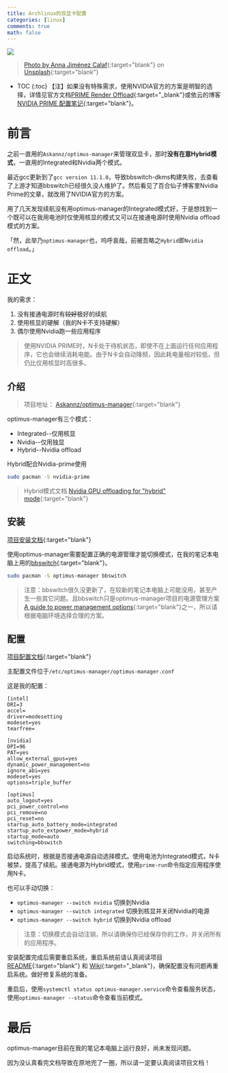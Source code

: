 ```yaml
---
title: Archlinux的双显卡配置
categories: [linux]
comments: true
math: false
---
```


<a data-fancybox="gallery" href="https://cdn.jsdelivr.net/gh/riveronvenus/blog-pic/img/optimus/image01.jpg"><img src="https://cdn.jsdelivr.net/gh/riveronvenus/blog-pic/img/optimus/image01.jpg">

> Photo by [Anna Jiménez Calaf](https://unsplash.com/@annajimenez?utm_source=unsplash&utm_medium=referral&utm_content=creditCopyText){:target="blank"} on [Unsplash](https://unsplash.com/?utm_source=unsplash&utm_medium=referral&utm_content=creditCopyText){:target="blank"}  

* TOC
{:toc}
【注】如果没有特殊需求，使用NVIDIA官方的方案是明智的选择，详情见官方文档[PRIME Render Offload](http://download.nvidia.com/XFree86/Linux-x86_64/435.21/README/primerenderoffload.html){:target="_blank"}或依云的博客[NVIDIA PRIME 配置笔记](https://blog.lilydjwg.me/2019/9/3/nvidia-prime-setup.214768.html){:target="blank"}。

# 前言

之前一直用的`Askannz/optimus-manager`来管理双显卡，那时**没有在意Hybrid模式**，一直用的Integrated和Nvidia两个模式。

最近gcc更新到了`gcc version 11.1.0`，导致bbswitch-dkms构建失败，去查看了上游才知道bbswitch已经很久没人维护了。然后看见了百合仙子博客里Nvidia Prime的文章，就改用了NVIDIA官方的方案。

用了几天发现续航没有用optimus-manager的Integrated模式好，于是想找到一个既可以在我用电池时仅使用核显的模式又可以在接通电源时使用Nvidia offload模式的方案。

「然，此举乃`optimus-manager`也，呜呼哀哉，前被吾略之`Hybrid`即`Nvidia offload`。」

# 正文

我的需求：

1. 没有接通电源时有~~较好~~极好的续航
2. 使用核显的硬解（我的N卡不支持硬解）
3. 偶尔使用Nvidia跑一些应用程序

> 使用NVIDIA PRIME时，N卡处于待机状态，即使不在上面运行任何应用程序，它也会继续消耗电能。由于N卡会自动降频，因此耗电量相对较低，但仍比仅用核显时高很多。

## 介绍

> 项目地址： [Askannz/optimus-manager]( https://github.com/Askannz/optimus-manager){:target="blank"}

optimus-manager有三个模式：

- Integrated--仅用核显
- Nvidia--仅用独显
- Hybrid--Nvidia offload

Hybrid配合Nvidia-prime使用

```bash
sudo pacman -S nvidia-prime
```

> Hybrid模式文档 [Nvidia GPU offloading for "hybrid" mode](https://github.com/Askannz/optimus-manager/wiki/Nvidia-GPU-offloading-for-%22hybrid%22-mode){:target="blank"}

## 安装

[项目安装文档](https://github.com/Askannz/optimus-manager#installation){:target="blank"}

使用optimus-manager需要配置正确的电源管理才能切换模式，在我的笔记本电脑上用的[bbswitch](https://github.com/Bumblebee-Project/bbswitch){:target="blank"}。

```bash
sudo pacman -S optimus-manager bbswitch
```

> 注意：bbswitch很久没更新了，在较新的笔记本电脑上可能没用，甚至产生一些其它问题。且bbswitch只是optimus-manager项目的电源管理方案 [A guide  to power management options](https://github.com/Askannz/optimus-manager/wiki/A-guide--to-power-management-options){:target="blank"}之一，所以请根据电脑环境选择合理的方案。

## 配置

[项目配置文档](https://github.com/Askannz/optimus-manager/#configuration){:target="blank"}

主配置文件位于`/etc/optimus-manager/optimus-manager.conf`

这是我的配置：

```
[intel]
DRI=3
accel=
driver=modesetting
modeset=yes
tearfree=

[nvidia]
DPI=96
PAT=yes
allow_external_gpus=yes
dynamic_power_management=no
ignore_abi=yes
modeset=yes
options=triple_buffer

[optimus]
auto_logout=yes
pci_power_control=no
pci_remove=no
pci_reset=no
startup_auto_battery_mode=integrated
startup_auto_extpower_mode=hybrid
startup_mode=auto
switching=bbswitch
```

启动系统时，根据是否接通电源自动选择模式。使用电池为Integrated模式，N卡被禁，提高了续航。接通电源为Hybrid模式，使用`prime-run`命令指定应用程序使用N卡。

也可以手动切换：

- `optimus-manager --switch nvidia` 切换到Nvidia
- `optimus-manager --switch integrated` 切换到核显并关闭Nvidia的电源
- `optimus-manager --switch hybrid` 切换到Nvidia offload

> 注意：切换模式会自动注销，所以请确保你已经保存你的工作，并关闭所有的应用程序。

安装配置完成后需要重启系统，重启系统前请认真阅读项目[README](https://github.com/Askannz/optimus-manager/blob/master/README.md){:target="blank"} 和 [Wiki](https://github.com/Askannz/optimus-manager/wiki){:target="_blank"}，确保配置没有问题再重启系统。做好修复系统的准备。

重启后，使用`systemctl status optimus-manager.service`命令查看服务状态，使用`optimus-manager --status`命令查看当前模式。

# 最后

optimus-manager目前在我的笔记本电脑上运行良好，尚未发现问题。

因为没认真看完文档导致在原地兜了一圈，所以请一定要认真阅读项目文档！
